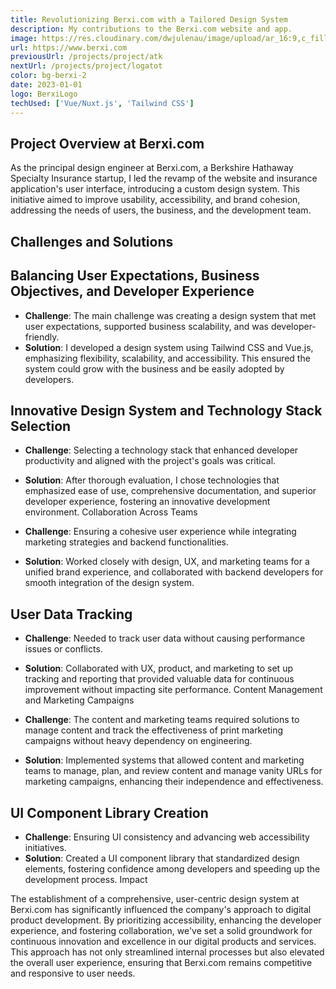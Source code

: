 ```yaml
---
title: Revolutionizing Berxi.com with a Tailored Design System
description: My contributions to the Berxi.com website and app.
image: https://res.cloudinary.com/dwjulenau/image/upload/ar_16:9,c_fill,dpr_2.0,f_auto,fl_progressive,q_auto,w_736/v1710941651/josh-portfolio/berxi.jpg
url: https://www.berxi.com
previousUrl: /projects/project/atk
nextUrl: /projects/project/logatot
color: bg-berxi-2
date: 2023-01-01
logo: BerxiLogo
techUsed: ['Vue/Nuxt.js', 'Tailwind CSS']
---
```


## Project Overview at Berxi.com

As the principal design engineer at Berxi.com, a Berkshire Hathaway Specialty Insurance startup, I led the revamp of the website and insurance application's user interface, introducing a custom design system. This initiative aimed to improve usability, accessibility, and brand cohesion, addressing the needs of users, the business, and the development team.

## Challenges and Solutions

## Balancing User Expectations, Business Objectives, and Developer Experience

- **Challenge**: The main challenge was creating a design system that met user expectations, supported business scalability, and was developer-friendly.
- **Solution**: I developed a design system using Tailwind CSS and Vue.js, emphasizing flexibility, scalability, and accessibility. This ensured the system could grow with the business and be easily adopted by developers.

## Innovative Design System and Technology Stack Selection

- **Challenge**: Selecting a technology stack that enhanced developer productivity and aligned with the project's goals was critical.
- **Solution**: After thorough evaluation, I chose technologies that emphasized ease of use, comprehensive documentation, and superior developer experience, fostering an innovative development environment.
Collaboration Across Teams

- **Challenge**: Ensuring a cohesive user experience while integrating marketing strategies and backend functionalities.
- **Solution**: Worked closely with design, UX, and marketing teams for a unified brand experience, and collaborated with backend developers for smooth integration of the design system.

## User Data Tracking

- **Challenge**: Needed to track user data without causing performance issues or conflicts.
- **Solution**: Collaborated with UX, product, and marketing to set up tracking and reporting that provided valuable data for continuous improvement without impacting site performance.
Content Management and Marketing Campaigns

- **Challenge**: The content and marketing teams required solutions to manage content and track the effectiveness of print marketing campaigns without heavy dependency on engineering.
- **Solution**: Implemented systems that allowed content and marketing teams to manage, plan, and review content and manage vanity URLs for marketing campaigns, enhancing their independence and effectiveness.

## UI Component Library Creation

- **Challenge**: Ensuring UI consistency and advancing web accessibility initiatives.
- **Solution**: Created a UI component library that standardized design elements, fostering confidence among developers and speeding up the development process.
Impact

The establishment of a comprehensive, user-centric design system at Berxi.com has significantly influenced the company's approach to digital product development. By prioritizing accessibility, enhancing the developer experience, and fostering collaboration, we've set a solid groundwork for continuous innovation and excellence in our digital products and services. This approach has not only streamlined internal processes but also elevated the overall user experience, ensuring that Berxi.com remains competitive and responsive to user needs.
